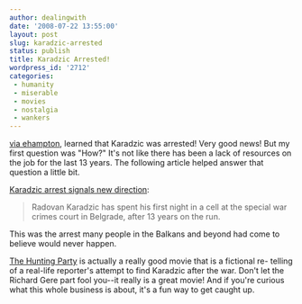 ```yaml
---
author: dealingwith
date: '2008-07-22 13:55:00'
layout: post
slug: karadzic-arrested
status: publish
title: Karadzic Arrested!
wordpress_id: '2712'
categories:
 - humanity
 - miserable
 - movies
 - nostalgia
 - wankers
---
```


[via ehampton][1], learned that Karadzic was arrested! Very good news! But my
first question was "How?" It's not like there has been a lack of resources on
the job for the last 13 years. The following article helped answer that
question a little bit.

[Karadzic arrest signals new direction][2]:

> Radovan Karadzic has spent his first night in a cell at the special war
crimes court in Belgrade, after 13 years on the run.

This was the arrest many people in the Balkans and beyond had come to believe
would never happen.

[The Hunting Party][3] is actually a really good movie that is a fictional re-
telling of a real-life reporter's attempt to find Karadzic after the war.
Don't let the Richard Gere part fool you--it really is a great movie! And if
you're curious what this whole business is about, it's a fun way to get caught
up.

   [1]: http://explore.twitter.com/ehampton/statuses/864862658

   [2]: http://news.bbc.co.uk/2/hi/europe/7518657.stm

   [3]: http://www.imdb.com/title/tt0455782/

